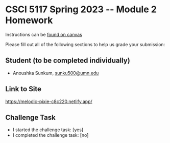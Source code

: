 # CSCI 5117 Spring 2023 -- Module 2 Homework


Instructions can be [found on canvas](https://canvas.umn.edu/courses/355584/pages/homework-2)

Please fill out all of the following sections to help us grade your submission:

## Student (to be completed individually)

* Anoushka Sunkum, sunku500@umn.edu

## Link to Site

https://melodic-pixie-c8c220.netlify.app/

## Challenge Task

* I started the challenge task: [yes]
* I completed the challenge task: [no]

